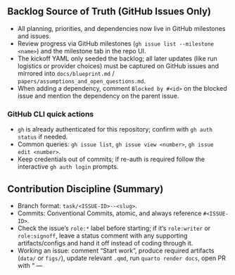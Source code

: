 ## Backlog Source of Truth (GitHub Issues Only)

- All planning, priorities, and dependencies now live in GitHub milestones and issues.
- Review progress via GitHub milestones (`gh issue list --milestone <name>`) and the milestone tab in the repo UI.
- The kickoff YAML only seeded the backlog; all later updates (like run logistics or provider choices) must be captured on GitHub issues and mirrored into `docs/blueprint.md` / `papers/assumptions_and_open_questions.md`.
- When adding a dependency, comment `Blocked by #<id>` on the blocked issue and mention the dependency on the parent issue.

### GitHub CLI quick actions
- `gh` is already authenticated for this repository; confirm with `gh auth status` if needed.
- Common queries: `gh issue list`, `gh issue view <number>`, `gh issue edit <number>`.
- Keep credentials out of commits; if re-auth is required follow the interactive `gh auth login` prompts.

## Contribution Discipline (Summary)
- Branch format: `task/<ISSUE-ID>--<slug>`.
- Commits: Conventional Commits, atomic, and always reference `#<ISSUE-ID>`.
- Check the issue’s `role:*` label before starting; if it’s `role:writer` or `role:signoff`, leave a status comment with any supporting artifacts/configs and hand it off instead of coding through it.
- Working an issue: comment “Start work”, produce required artifacts (`data/` or `figs/`), update relevant `.qmd`, run `quarto render docs`, open PR with “<ISSUE-ID> — <title>` + `Closes #<ISSUE-ID>`.
- Stay on task continuously; only pause for operator input when **(1)** a PR is waiting on merge, **(2)** you need the operator to launch the Decider server in another terminal, **(3)** a writer/signoff action is required *and* you have already provided a complete Markdown brief with all context, or **(4)** you have exhausted at least five concrete approaches and still cannot see a path forward.
- After merge: comment “DoD: delivered” with artifact paths, close the issue, and notify dependents with “Unblocked by #<id>`.
- Manuscript-first: every task should move the Quarto manuscript forward; update **AGENTS.md** in the same PR whenever toggles/CLI/workflows change and call it out in the PR body.
- Baseline reference: `ssrn-3118643.qmd` captures the original Caiani article—consult it when aligning new manuscript sections or validating outputs.
- Strategic context: see `docs/blueprint.md` for the full manuscript blueprint, planned figures/tables, and Quarto page layout.

## Quickstart — Py2 Sim + Py3 Decider + Quarto

Run these from the repo root; keep the Decider stub in its own terminal while the sim executes.

1. **Start the Decider stub (Python 3).**

   ```bash
   python3 tools/decider/server.py --stub
   ```

   - Health check: `curl http://127.0.0.1:8000/healthz` should return `{ "status": "ok" }`.
   - Logs appear on stdout (and will later mirror into `logs/decider_stub.log`). Leave this process running.

2. **Kick a short baseline run (Python 2).**

   ```bash
   python2 code/timing.py
   ```

   - Default parameters cover 1001 ticks; for smoke tests temporarily set `Parameter.ncycle = 200` *locally* (do **not** commit) or switch to the demo runner from #19 once it lands.
   - Aggregates land in `data/`; runtime notes (and future LLM fallback counts) append to `timing.log`.

3. **Render the Quarto docs.**

   ```bash
   quarto render docs
   ```

   - Output site lives under `docs/_site/`; cite figures from `figs/` and tables from `data/` in the manuscript pages.

### LLM toggles & defaults
- All toggles live in `code/parameter.py`. Defaults keep the legacy heuristics (`use_llm_* = False`).
- `Parameter.llm_server_url` → default `http://127.0.0.1:8000` (matches the stub server).
- `Parameter.llm_timeout_ms` → default `200` (ms); convert to seconds for the Py2 client (`timeout = ms / 1000.0`).
- `Parameter.llm_batch` → default `False`; batch mode is a future milestone, leave off for now.
- On every run `code/timing.py` appends the current toggle state to `timing.log` (and prints it to stdout) so artifacts show which configuration produced them.
